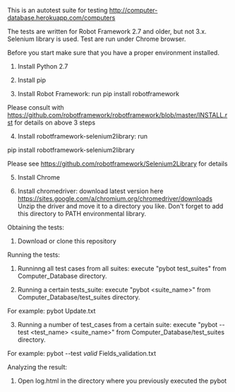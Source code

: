 This is an autotest suite for testing http://computer-database.herokuapp.com/computers

The tests are written for Robot Framework 2.7 and older, but not 3.x. Selenium library is used. Test are run under Chrome browser.

Before you start make sure that you have a proper environment installed.

1. Install Python 2.7

2. Install pip

3. Install Robot Framework: run 
pip install robotframework

Please consult with https://github.com/robotframework/robotframework/blob/master/INSTALL.rst for details on above 3 steps

4. Install robotframework-selenium2library: run 

pip install robotframework-selenium2library

Please see https://github.com/robotframework/Selenium2Library for details

5. Install Chrome

6. Install chromedriver: download latest version here https://sites.google.com/a/chromium.org/chromedriver/downloads
Unzip the driver and move it to a directory you like. Don't forget to add this directory to PATH environmental library.


Obtaining the tests:

1. Download or clone this repository


Running the tests:

1. Runninng all test cases from all suites: execute "pybot test_suites" from Computer_Database directory.

2. Running a certain tests_suite: execute "pybot <suite_name>" from Computer_Database/test_suites directory.

For example: pybot Update.txt

3. Running a number of test_cases from a certain suite: execute "pybot --test <test_name> <suite_name>" from Computer_Database/test_suites directory.

For example: pybot --test *valid* Fields_validation.txt


Analyzing the result:

1. Open log.html in the directory where you previously executed the pybot
